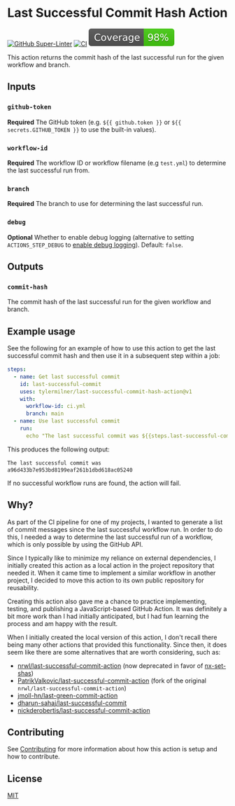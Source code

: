 # Last Successful Commit Hash Action

[![GitHub Super-Linter](https://github.com/tylermilner/last-successful-commit-hash-action/actions/workflows/linter.yml/badge.svg)](https://github.com/tylermilner/last-successful-commit-hash-action/actions/workflows/linter.yml)
[![CI](https://github.com/tylermilner/last-successful-commit-hash-action/actions/workflows/ci.yml/badge.svg)](https://github.com/tylermilner/last-successful-commit-hash-action/actions/workflows/ci.yml)
![coverage badge](./badges/coverage.svg)

This action returns the commit hash of the last successful run for the given
workflow and branch.

## Inputs

### `github-token`

**Required** The GitHub token (e.g. `${{ github.token }}` or
`${{ secrets.GITHUB_TOKEN }}` to use the built-in values).

### `workflow-id`

**Required** The workflow ID or workflow filename (e.g `test.yml`) to determine
the last successful run from.

### `branch`

**Required** The branch to use for determining the last successful run.

### `debug`

**Optional** Whether to enable debug logging (alternative to setting
`ACTIONS_STEP_DEBUG` to
[enable debug logging](https://docs.github.com/en/actions/monitoring-and-troubleshooting-workflows/enabling-debug-logging#enabling-step-debug-logging)).
Default: `false`.

## Outputs

### `commit-hash`

The commit hash of the last successful run for the given workflow and branch.

## Example usage

See the following for an example of how to use this action to get the last
successful commit hash and then use it in a subsequent step within a job:

<!-- prettier-ignore-start -->
```yaml
steps:
  - name: Get last successful commit
    id: last-successful-commit
    uses: tylermilner/last-successful-commit-hash-action@v1
    with:
      workflow-id: ci.yml
      branch: main
  - name: Use last successful commit
    run:
      echo "The last successful commit was ${{steps.last-successful-commit.outputs.commit-hash }}"
```
<!-- prettier-ignore-end -->

This produces the following output:

```console
The last successful commit was a96d433b7e953bd8199eaf261b1dbd618ac05240
```

If no successful workflow runs are found, the action will fail.

## Why?

As part of the CI pipeline for one of my projects, I wanted to generate a list
of commit messages since the last successful workflow run. In order to do this,
I needed a way to determine the last successful run of a workflow, which is only
possible by using the GitHub API.

Since I typically like to minimize my reliance on external dependencies, I
initially created this action as a local action in the project repository that
needed it. When it came time to implement a similar workflow in another project,
I decided to move this action to its own public repository for reusability.

Creating this action also gave me a chance to practice implementing, testing,
and publishing a JavaScript-based GitHub Action. It was definitely a bit more
work than I had initially anticipated, but I had fun learning the process and am
happy with the result.

When I initially created the local version of this action, I don't recall there
being many other actions that provided this functionality. Since then, it does
seem like there are some alternatives that are worth considering, such as:

- [nrwl/last-successful-commit-action](https://github.com/nrwl/last-successful-commit-action)
  (now deprecated in favor of
  [nx-set-shas](https://github.com/nrwl/nx-set-shas))
- [PatrikValkovic/last-successful-commit-action](https://github.com/PatrikValkovic/last-successful-commit-action)
  (fork of the original `nrwl/last-successful-commit-action`)
- [jmoll-hn/last-green-commit-action](https://github.com/jmoll-hn/last-green-commit-action)
- [dharun-sahaj/last-successful-commit](https://github.com/dharun-sahaj/last-successful-commit)
- [nickderobertis/last-successful-commit-action](https://github.com/nickderobertis/last-successful-commit-action)

## Contributing

See [Contributing](CONTRIBUTING.md) for more information about how this action
is setup and how to contribute.

## License

[MIT](LICENSE)
